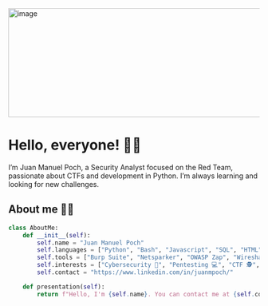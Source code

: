 <img width="939" height="218" alt="image" src="https://github.com/user-attachments/assets/7fedc0b1-c24c-487b-a255-c9f147add261" />

# Hello, everyone! 👋🏻

I’m Juan Manuel Poch, a Security Analyst focused on the Red Team, passionate about CTFs and development in Python. I’m always learning and looking for new challenges.

## About me 👨‍💻

```python
class AboutMe:
    def __init__(self):
        self.name = "Juan Manuel Poch"
        self.languages = ["Python", "Bash", "Javascript", "SQL", "HTML", "CSS"]
        self.tools = ["Burp Suite", "Netsparker", "OWASP Zap", "Wireshark", "Nmap", "Metasploit"]
        self.interests = ["Cybersecurity 🔐", "Pentesting 💻", "CTF 🕵️", "Python Automate ⚙️"]
        self.contact = "https://www.linkedin.com/in/juanmpoch/"

    def presentation(self):
        return f"Hello, I'm {self.name}. You can contact me at {self.contact}."
